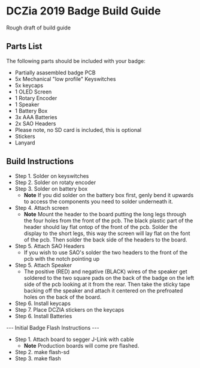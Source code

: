 # DCZia 2019 Badge Build Guide

Rough draft of build guide

## Parts List

The following parts should be included with your badge:

- Partially asasembled badge PCB
- 5x Mechanical "low profile" Keyswitches
- 5x keycaps
- 1 OLED Screen
- 1 Rotary Encoder
- 1 Speaker
- 1 Battery Box
- 3x AAA Batteries
- 2x SAO Headers
- Please note, no SD card is included, this is optional
- Stickers
- Lanyard

## Build Instructions

- Step 1. Solder on keyswitches
- Step 2. Solder on rotaty encoder
- Step 3. Solder on battery box
  - **Note** If you did solder on the battery box first, genly bend it upwards to access the components you need to solder underneath it.
- Step 4. Attach screen
  - **Note** Mount the header to the board putting the long legs through the four holes from the front of the pcb. The black plastic part of the header should lay flat ontop of the front of the pcb. Solder the display to the short legs, this way the screen will lay flat on the font of the pcb. Then solder the back side of the headers to the board.
- Step 5. Attach SAO Headers
  - If you wish to use SAO's solder the two headers to the front of the pcb with the notch pointing up
- Step 5. Attach Speaker
  - The positive (RED) and negative (BLACK) wires of the speaker get soldered to the two square pads on the back of the badge on the left side of the pcb looking at it from the rear. Then take the sticky tape backing off the speaker and attach it centered on the prefroated holes on the back of the board.
- Step 6. Install keycaps
- Step 7. Place DCZIA stickers on the keycaps
- Step 6. Install Batteries

--- Initial Badge Flash Instructions ---

- Step 1. Attach board to segger J-Link with cable
  - **Note** Production boards will come pre flashed.
- Step 2. make flash-sd
- Step 3. make flash
